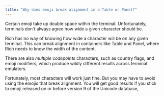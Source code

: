```yaml
---
title: "Why does emoji break alignment in a Table or Panel?"
---
```


Certain emoji take up double space within the terminal. Unfortunately, terminals don't always agree how wide a given character should be.

Rich has no way of knowing how wide a character will be on any given terminal. This can break alignment in containers like Table and Panel, where Rich needs to know the width of the content.

There are also *multiple codepoints* characters, such as country flags, and emoji modifiers, which produce wildly different results across terminal emulators. 

Fortunately, most characters will work just fine. But you may have to avoid using the emojis that break alignment. You will get good results if you stick to emoji released on or before version 9 of the Unicode database, 
